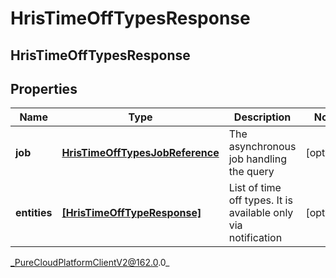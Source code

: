 # HrisTimeOffTypesResponse

## HrisTimeOffTypesResponse

## Properties

|Name | Type | Description | Notes|
|------------ | ------------- | ------------- | -------------|
| **job** | [**HrisTimeOffTypesJobReference**](HrisTimeOffTypesJobReference) | The asynchronous job handling the query | [optional] |
| **entities** | [**[HrisTimeOffTypeResponse]**](HrisTimeOffTypeResponse) | List of time off types. It is available only via notification | [optional] |



_PureCloudPlatformClientV2@162.0.0_
